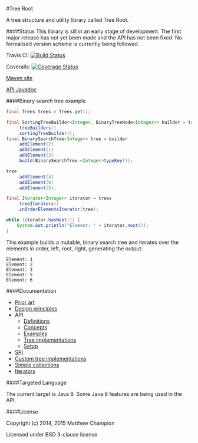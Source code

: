 #Tree Root

A tree structure and utility library called Tree Root.

####Status
This library is sill in an early stage of development. The first major release has not yet been made and the API has
not been fixed. No formalised version scheme is currently being followed.

Travis CI: [![Build Status](https://travis-ci.org/mattunderscorechampion/tree-root.svg?branch=master)](https://travis-ci.org/mattunderscorechampion/tree-root)

Coveralls: [![Coverage Status](https://coveralls.io/repos/mattunderscorechampion/tree-root/badge.png)](https://coveralls.io/r/mattunderscorechampion/tree-root)

[Maven site](http://www.mattunderscore.com/tree-root/index.html)

[API Javadoc](http://www.mattunderscore.com/tree-root/trees-api/apidocs/index.html)

####Binary search tree example

```java
final Trees trees = Trees.get();

final SortingTreeBuilder<Integer, BinaryTreeNode<Integer>> builder = trees
    .treeBuilders()
    .sortingTreeBuilder();
final BinarySearchTree<Integer> tree = builder
    .addElement(2)
    .addElement(1)
    .addElement(3)
    .build(BinarySearchTree.<Integer>typeKey());

tree
    .addElement(4)
    .addElement(6)
    .addElement(5);

final Iterator<Integer> iterator = trees
    .treeIterators()
    .inOrderElementsIterator(tree);

while (iterator.hasNext()) {
    System.out.println("Element: " + iterator.next());
}
```

This example builds a mutable, binary search tree and iterates over the elements in order, left, root, right,
generating the output:

```
Element: 1
Element: 2
Element: 3
Element: 5
Element: 6
```

####Documentation

* [Prior art](docs/prior-art.md)
* [Design principles](docs/design-principles.md)
* API
   * [Definitions](docs/definitions.md)
   * [Concepts](docs/concepts.md)
   * [Examples](docs/examples.md)
   * [Tree implementations](docs/tree-implementations.md)
   * [Setup](docs/setup.md)
* [SPI](docs/spi.md)
* [Custom tree implementations](docs/custom-tree-implementations.md)
* [Simple collections](docs/simple-collections.md)
* [Iterators](docs/iterators.md)

####Targeted Language

The current target is Java 8. Some Java 8 features are being used in the API.

####License

Copyright (c) 2014, 2015 Matthew Champion

Licensed under BSD 3-clause license
